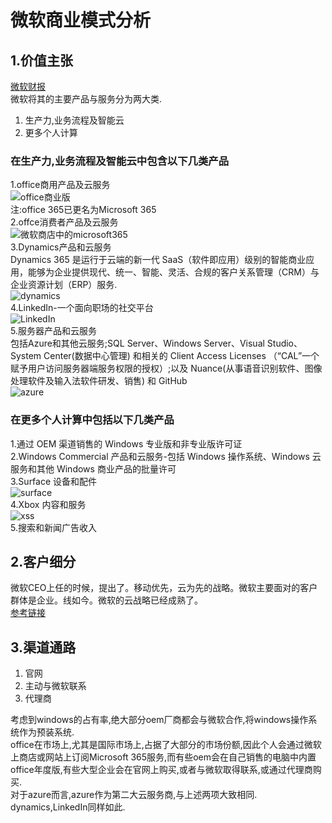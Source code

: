 # 微软商业模式分析

## 1.价值主张

[微软财报](https://www.sec.gov/ix?doc=/Archives/edgar/data/789019/000156459022026876/msft-10k_20220630.htm#ITEM_7_MANAGEMENTS_DISCUSSION_ANALYSIS_F)  
微软将其的主要产品与服务分为两大类.  

1. 生产力,业务流程及智能云
2. 更多个人计算

### 在生产力,业务流程及智能云中包含以下几类产品

1.office商用产品及云服务  
![office商业版](./office%E5%95%86%E4%B8%9A%E7%89%88.png)  
注:office 365已更名为Microsoft 365  
2.offce消费者产品及云服务  
![微软商店中的microsoft365](./offce%E4%B8%AA%E4%BA%BA%E7%89%88.png)  
3.Dynamics产品和云服务  
Dynamics 365 是运行于云端的新一代 SaaS（软件即应用）级别的智能商业应用，能够为企业提供现代、统一、智能、灵活、合规的客户关系管理（CRM）与企业资源计划（ERP）服务.  
![dynamics](./dynamics.jpg)  
4.LinkedIn-一个面向职场的社交平台  
![LinkedIn](./linkedin.png)  
5.服务器产品和云服务  
包括Azure和其他云服务;SQL Server、Windows Server、Visual Studio、System Center(数据中心管理) 和相关的 Client Access Licenses （“CAL”一个赋予用户访问服务器端服务权限的授权）;以及 Nuance(从事语音识别软件、图像处理软件及输入法软件研发、销售) 和 GitHub  
![azure](./azure.png)  

### 在更多个人计算中包括以下几类产品

1.通过 OEM 渠道销售的 Windows 专业版和非专业版许可证  
2.Windows Commercial 产品和云服务-包括 Windows 操作系统、Windows 云服务和其他 Windows 商业产品的批量许可  
3.Surface 设备和配件  
![surface](./surface-pro-9.png)  
4.Xbox 内容和服务  
![xss](./xss.png)  
5.搜索和新闻广告收入  

## 2.客户细分

微软CEO上任的时候，提出了。移动优先，云为先的战略。微软主要面对的客户群体是企业。线如今。微软的云战略已经成熟了。  
[参考链接](https://www.zhihu.com/question/447609526/answer/1763418426)  

## 3.渠道通路

1. 官网
2. 主动与微软联系
3. 代理商

考虑到windows的占有率,绝大部分oem厂商都会与微软合作,将windows操作系统作为预装系统.  
office在市场上,尤其是国际市场上,占据了大部分的市场份额,因此个人会通过微软上商店或网站上订阅Microsoft 365服务,而有些oem会在自己销售的电脑中内置office年度版,有些大型企业会在官网上购买,或者与微软取得联系,或通过代理商购买.  
对于azure而言,azure作为第二大云服务商,与上述两项大致相同.
dynamics,LinkedIn同样如此.


